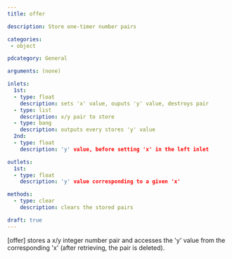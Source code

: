 ```yaml
---
title: offer

description: Store one-timer number pairs

categories:
 - object

pdcategory: General

arguments: (none)

inlets:
  1st:
  - type: float
    description: sets 'x' value, ouputs 'y' value, destroys pair
  - type: list
    description: x/y pair to store
  - type: bang
    description: outputs every stores 'y' value
  2nd:
  - type: float
    description: 'y' value, before setting 'x' in the left inlet

outlets:
  1st:
  - type: float
    description: 'y' value corresponding to a given 'x'

methods: 
  - type: clear
    description: clears the stored pairs

draft: true
---
```


[offer] stores a x/y integer number pair and accesses the 'y' value from the corresponding 'x' (after retrieving, the pair is deleted).